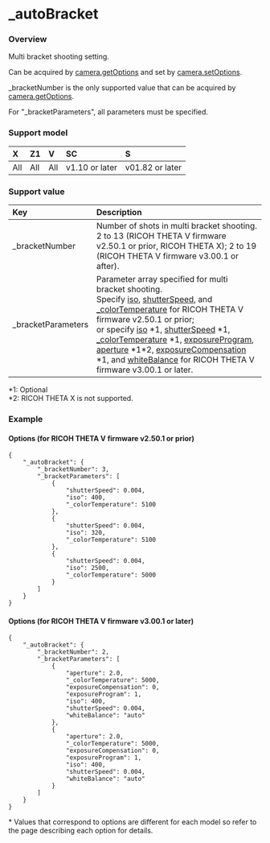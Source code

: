 # \_autoBracket

### Overview

Multi bracket shooting setting.

Can be acquired by [camera.getOptions](../commands/camera.get_options.md) and set by [camera.setOptions](../commands/camera.set_options.md).

\_bracketNumber is the only supported value that can be acquired by [camera.getOptions](../commands/camera.get_options.md).  

For "_bracketParameters", all parameters must be specified.

### Support model

| X | Z1 | V | SC | S |
|:--|:--|:--|:--|:--|
| All | All | All | v1.10 or later | v01.82 or later |

### Support value

| Key | Description |
|:--|:--|
| \_bracketNumber | Number of shots in multi bracket shooting.<br>2 to 13 (RICOH THETA V firmware v2.50.1  or prior, RICOH THETA X); 2 to 19 (RICOH THETA V firmware v3.00.1 or after). |
| \_bracketParameters | Parameter array specified for multi bracket shooting.<br>Specify [iso](iso.md), [shutterSpeed](shutter_speed.md), and [\_colorTemperature](_color_temperature.md) for RICOH THETA V firmware v2.50.1 or prior;<br>or specify [iso](iso.md) \*1, [shutterSpeed](shutter_speed.md) \*1, [\_colorTemperature](_color_temperature.md) \*1, [exposureProgram](exposure_program.md), [aperture](aperture.md) \*1\*2, [exposureCompensation](exposure_compensation.md) \*1, and [whiteBalance](white_balance.md) for RICOH THETA V firmware v3.00.1 or later. |

\*1: Optional<br>
\*2: RICOH THETA X is not supported.  

### Example

#### Options (for RICOH THETA V firmware v2.50.1 or prior)

```
{
    "_autoBracket": {
        "_bracketNumber": 3,
        "_bracketParameters": [
            {
                "shutterSpeed": 0.004,
                "iso": 400,
                "_colorTemperature": 5100
            },
            {
                "shutterSpeed": 0.004,
                "iso": 320,
                "_colorTemperature": 5100
            },
            {
                "shutterSpeed": 0.004,
                "iso": 2500,
                "_colorTemperature": 5000
            }
        ]
    }
}
```

#### Options (for RICOH THETA V firmware v3.00.1 or later)

```
{
    "_autoBracket": {
        "_bracketNumber": 2,
        "_bracketParameters": [
            {
                "aperture": 2.0,
                "_colorTemperature": 5000,
                "exposureCompensation": 0,
                "exposureProgram": 1,
                "iso": 400,
                "shutterSpeed": 0.004,
                "whiteBalance": "auto"
            },
            {
                "aperture": 2.0,
                "_colorTemperature": 5000,
                "exposureCompensation": 0,
                "exposureProgram": 1,
                "iso": 400,
                "shutterSpeed": 0.004,
                "whiteBalance": "auto"
            }
        ]
    }
}
```
\* Values that correspond to options are different for each model so refer to the page describing each option for details.
